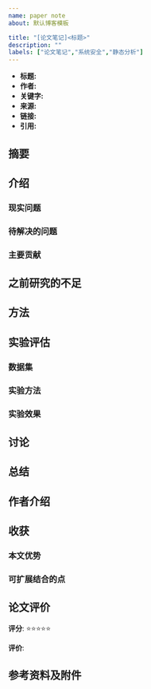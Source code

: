 ```yaml
---
name: paper note
about: 默认博客模板

title: "[论文笔记]<标题>"
description: ""
labels: ["论文笔记","系统安全","静态分析"]
---
```


- **标题:** 
- **作者:**
- **关键字:**
- **来源:**
- **链接:**
- **引用:**

## 摘要

## 介绍

### 现实问题

### 待解决的问题

### 主要贡献

## 之前研究的不足

## 方法

## 实验评估

### 数据集

### 实验方法

### 实验效果

## 讨论

## 总结

## 作者介绍

## 收获

### 本文优势

### 可扩展结合的点

## 论文评价

**评分**: ⭐⭐⭐⭐⭐

**评价**:

## 参考资料及附件
